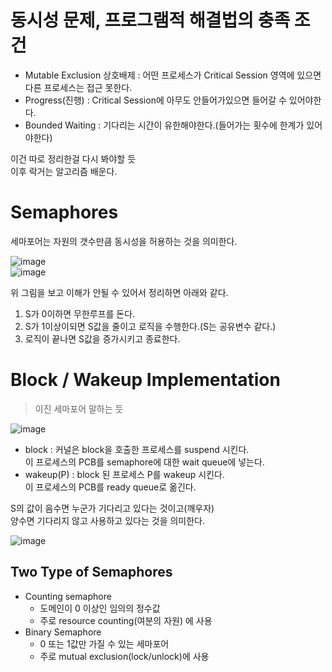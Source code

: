 # 동시성 문제, 프로그램적 해결법의 충족 조건 

* Mutable Exclusion 상호배제 : 어떤 프로세스가 Critical Session 영역에 있으면 다른 프로세스는 접근 못한다.   
* Progress(진행) : Critical Session에 아무도 안들어가있으면 들어갈 수 있어야한다.  
* Bounded Waiting : 기다리는 시간이 유한해야한다.(들어가는 횟수에 한계가 있어야한다)   
  
이건 따로 정리한걸 다시 봐야할 듯     
이후 락거는 알고리즘 배운다. 

# Semaphores 
세마포어는 자원의 갯수만큼 동시성을 허용하는 것을 의미한다.    

![image](https://user-images.githubusercontent.com/50267433/141104590-0db5ff4e-090c-4ff0-b7cc-70b6d03f61cf.png)   
![image](https://user-images.githubusercontent.com/50267433/141104931-44a172e3-3c07-4add-988b-8263d95bc8bd.png)      
   
위 그림을 보고 이해가 안될 수 있어서 정리하면 아래와 같다.   

1. S가 0이하면 무한루프를 돈다.   
2. S가 1이상이되면 S값을 줄이고 로직을 수행한다.(S는 공유변수 같다.)   
3. 로직이 끝나면 S값을 증가시키고 종료한다.   

# Block / Wakeup Implementation  
> 이진 세마포어 말하는 듯 

![image](https://user-images.githubusercontent.com/50267433/141110439-66d8c3e5-ac23-4b5d-a4db-b2295623303c.png)   
    
* block : 커널은 block을 호출한 프로세스를 suspend 시킨다.     
    이 프로세스의 PCB를 semaphore에 대한 wait queue에 넣는다.    
* wakeup(P) : block 된 프로세스 P를 wakeup 시킨다.  
    이 프로세스의 PCB를 ready queue로 옮긴다.   
   
S의 값이 음수면 누군가 기다리고 있다는 것이고(깨우자)    
양수면 기다리지 않고 사용하고 있다는 것을 의미한다.       

![image](https://user-images.githubusercontent.com/50267433/141110806-68066475-e4ad-4a8d-a2e9-6d3e28b09c21.png)

## Two Type of Semaphores  
* Counting semaphore 
    * 도메인이 0 이상인 임의의 정수값 
    * 주로 resource counting(여분의 자원) 에 사용     
* Binary Semaphore 
    * 0 또는 1값만 가질 수 있는 세마포어 
    * 주로 mutual exclusion(lock/unlock)에 사용 
